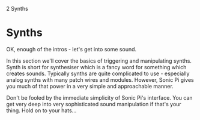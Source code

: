 2 Synths

# Synths

OK, enough of the intros - let's get into some sound.

In this section we'll cover the basics of triggering and manipulating
synths. Synth is short for synthesiser which is a fancy word for
something which creates sounds. Typically synths are quite complicated
to use - especially analog synths with many patch wires and
modules. However, Sonic Pi gives you much of that power in a very simple
and approachable manner. 

Don't be fooled by the immediate simplicity of Sonic Pi's interface. You
can get very deep into very sophisticated sound manipulation if that's
your thing. Hold on to your hats...
